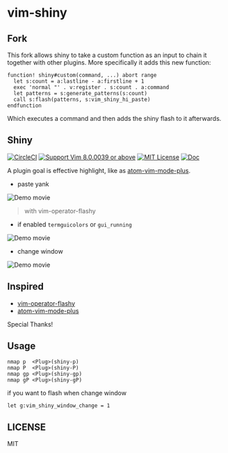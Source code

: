 # vim-shiny

## Fork
This fork allows shiny to take a custom function as an input to chain it together with other plugins.
More specifically it adds this new function:
```
function! shiny#custom(command, ...) abort range
  let s:count = a:lastline - a:firstline + 1
  exec 'normal "' . v:register . s:count . a:command
  let patterns = s:generate_patterns(s:count)
  call s:flash(patterns, s:vim_shiny_hi_paste)
endfunction
```
Which executes a command and then adds the shiny flash to it afterwards.

## Shiny
[![CircleCI](https://img.shields.io/circleci/project/github/MaxMEllon/vim-shiny/master.svg?style=flat-square&label=Circle%20CI)](https://circleci.com/gh/MaxMEllon/vim-shiny)
[![Support Vim 8.0.0039 or above](https://img.shields.io/badge/support-Vim%208.0.0039%20or%20above-yellowgreen.svg?style=flat-square)](github.com/vim/vim/releases/tag/v8.0.0039)
[![MIT License](https://img.shields.io/badge/license-MIT-blue.svg?style=flat-square)](LICENSE.txt)
[![Doc](https://img.shields.io/badge/doc%20-%3Ah%20vim--shiny-red.svg?style=flat-square)](./doc/vim-shiny.txt)

A plugin goal is effective highlight, like as [atom-vim-mode-plus](https://github.com/t9md/atom-vim-mode-plus).

- paste yank

![Demo movie](./.github/demo.gif)
> with vim-operator-flashy

- if enabled `termguicolors` or `gui_running`

![Demo movie](https://user-images.githubusercontent.com/9594376/32803036-8fbb49a2-c9c5-11e7-82e7-af5e79cbe925.gif)

- change window

![Demo movie](./.github/demo_win_change.gif)

## Inspired

- [vim-operator-flashy](https://github.com/haya14busa/vim-operator-flashy)
- [atom-vim-mode-plus](https://github.com/t9md/atom-vim-mode-plus)

Special Thanks!

## Usage

```vim
nmap p  <Plug>(shiny-p)
nmap P  <Plug>(shiny-P)
nmap gp <Plug>(shiny-gp)
nmap gP <Plug>(shiny-gP)
```

if you want to flash when change window

```vim
let g:vim_shiny_window_change = 1
```

LICENSE
---

MIT
